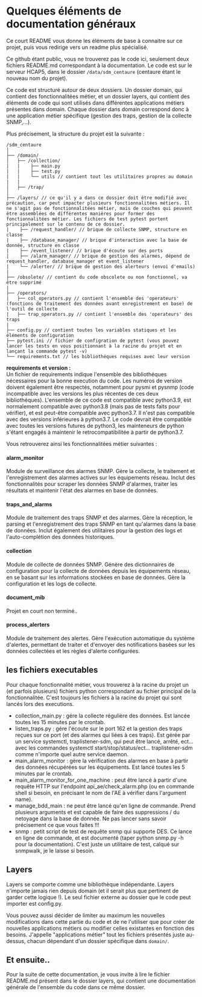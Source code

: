 # Quelques éléments de documentation généraux

Ce court README vous donne les éléments de base à connaitre sur ce projet, puis vous redirige vers un readme plus spécialisé.

Ce github étant public, vous ne trouverez pas le code ici, seulement deux fichiers README.md correspondant à la documentation. Le code est sur le serveur HCAP5, dans le dossier `/data/sdm_centaure` (centaure étant le nouveau nom du projet).

Ce code est structuré autour de deux dossiers. Un dossier domain, qui contient des fonctionnalitées métier, et un dossier layers, qui contient des éléments de code qui sont utilisés dans différentes applications métiers présentes dans domain. Chaque dossier dans domain correspond donc à une application métier spécifique (gestion des traps, gestion de la collecte SNMP,...).

Plus précisement, la structure du projet est la suivante :

```
/sdm_centaure
│
├── /domain/
│   ├── /collection/
|   |    ├── main.py
|   |    ├── test.py
|   |    └── utils // contient tout les utilitaires propres au domain
|   |
│   ├── /trap/
│
├── /layers/ // ce qu'il y a dans ce dossier doit être modifié avec précaution, car peut impacter plusieurs fonctionnalitées métiers. Il ne s'agit pas de fonctionnalitées métier, mais de couches qui peuvent être assemblées de différentes manières pour former des fonctionnalitées métier. Les fichiers de test pytest portent principalement sur le contenu de ce dossier.
|    ├── /request_handler/ // brique de collecte SNMP, structure en classe
|    ├── /database_manager/ // brique d'interaction avec la base de donnée, structure en classe
|    ├── /event_listener/ // brique d'écoute sur des ports
|    ├── /alarm_manager/ // brique de gestion des alarmes, dépend de request_handler, database_manager et event_listener
|    └── /alerter/ // brique de gestion des alerteurs (envoi d'emails)
|
├── /obsolete/ // contient du code obscolete ou non fonctionnel, va être supprimé
|
├── /operators/
|   ├── col_operators.py // contient l'ensemble des 'operateurs' (fonctions de traitement des données avant enregistrement en base) de l'outil de collecte
|   ├── trap_operators.py // contient l'ensemble des 'operateurs' des traps
|
├── config.py // contient toutes les variables statiques et les éléments de configuration
├── pytest.ini // fichier de configration de pytest (vous pouvez lancer les tests en vous positionnant à la racine du projet et en lançant la commande pytest -v)
└── requirements.txt // les bibliothéques requises avec leur version
```

**requirements et version :**  
Un fichier de requirements indique l'ensemble des bibliothéques nécessaires pour la bonne execution du code. Les numéros de version doivent également être respectés, notamment pour pysmi et pysnmp (code incompatible avec les versions les plus récentes de ces deux bibliothéques).
L'ensemble de ce code est compatible avec python3.9, est normalement compatible avec python3.8 (mais pas de tests faits pour vérifier), et est peut-être compatible avec python3.7. Il n'est pas compatible avec des versions inférieures à python3.7. Le code devrait être compatible avec toutes les versions futures de python3, les mainteneurs de python s'étant engagés à maintenir le retrocompatibilitée à partir de python3.7.

Vous retrouverez ainsi les fonctionnalitées métier suivantes :

#### alarm_monitor

Module de surveillance des alarmes SNMP. Gère la collecte, le traitement et l'enregistrement des alarmes actives sur les équipements réseau. Inclut des fonctionnalités pour scraper les données SNMP d'alarmes, traiter les résultats et maintenir l'état des alarmes en base de données.

#### traps_and_alarms

Module de traitement des traps SNMP et des alarmes. Gère la réception, le parsing et l'enregistrement des traps SNMP en tant qu'alarmes dans la base de données. Inclut également des utilitaires pour la gestion des logs et l'auto-complétion des données historiques.

#### collection

Module de collecte de données SNMP. Génère des dictionnaires de configuration pour la collecte de données depuis les équipements réseau, en se basant sur les informations stockées en base de données. Gère la configuration et les logs de collecte.

#### document_mib

Projet en court non terminé..

#### process_alerters

Module de traitement des alertes. Gère l'exécution automatique du système d'alertes, permettant de traiter et d'envoyer des notifications basées sur les données collectées et les règles d'alerte configurées.

## les fichiers executables

Pour chaque fonctionnalité métier, vous trouverez à la racine du projet un (et parfois plusieurs) fichiers python correspondant au fichier principal de la fonctionnalitée. C'est toujours les fichiers à la racine du projet qui sont lancés lors des executions.

- collection_main.py : gére la collecte régulière des données. Est lancée toutes les 15 minutes par le crontab.
- listen_traps.py : gére l'écoute sur le port 162 et la gestion des traps reçues sur ce port (et des alarmes qui liées à ces traps). Est gérée par un service systemctl, traplistener-sdm, qui peut être lancé, arrêté, ect... avec les commandes systemctl start/stop/status/ect... traplistener-sdm comme n'importe quel autre service daemon.
- main_alarm_monitor : gère la vérification des alarmes en base à partir des données récupérées sur les équipements. Est lancé toutes les 5 minutes par le crontab.
- main_alarm_monitor_for_one_machine : peut être lancé à partir d'une requête HTTP sur l'endpoint api_ae/check_alarm.php (ou en commande shell si besoin, en précisant le nom de l'AE à vérifier dans l'argument name).
- manage_bdd_main : ne peut être lancé qu'en ligne de commande. Prend plusieurs arguments et est capable de faire des suppressions / du netoyage dans la base de donnée. Ne pas lancer sans savoir précisement ce que vous faites !!!
- snmp : petit script de test de requête snmp qui supporte DES. Ce lance en ligne de commande, et est documenté (taper python snmp.py -h pour la documentation). C'est juste un utilitaire de test, calqué sur snmpwalk, je le laisse si besoin.

## Layers

Layers se comporte comme une bibliothèque indépendante. Layers n'importe jamais rien depuis domain (et il serait plus que pertinent de garder cette logique !). Le seul fichier externe au dossier que le code peut importer est config.py. 

Vous pouvez aussi décider de limiter au maximum les nouvelles modifications dans cette partie du code et de ne l'utiliser que pour créer de nouvelles applications métiers ou modifier celles existantes en fonction des besoins. J'appelle "applications métier" tout les fichiers présentés juste au-dessus, chacun dépendant d'un dossier spécifique dans `domain/`.

## Et ensuite..

Pour la suite de cette documentation, je vous invite à lire le fichier README.md présent dans le dossier layers, qui contient une documentation générale de l'ensemble du code dans ce même dossier.
